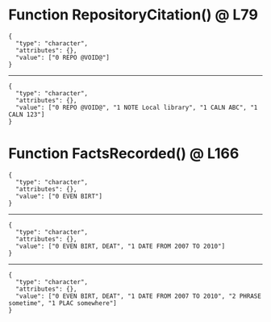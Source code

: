 # Function RepositoryCitation() @ L79

    {
      "type": "character",
      "attributes": {},
      "value": ["0 REPO @VOID@"]
    }

---

    {
      "type": "character",
      "attributes": {},
      "value": ["0 REPO @VOID@", "1 NOTE Local library", "1 CALN ABC", "1 CALN 123"]
    }

# Function FactsRecorded() @ L166

    {
      "type": "character",
      "attributes": {},
      "value": ["0 EVEN BIRT"]
    }

---

    {
      "type": "character",
      "attributes": {},
      "value": ["0 EVEN BIRT, DEAT", "1 DATE FROM 2007 TO 2010"]
    }

---

    {
      "type": "character",
      "attributes": {},
      "value": ["0 EVEN BIRT, DEAT", "1 DATE FROM 2007 TO 2010", "2 PHRASE sometime", "1 PLAC somewhere"]
    }

